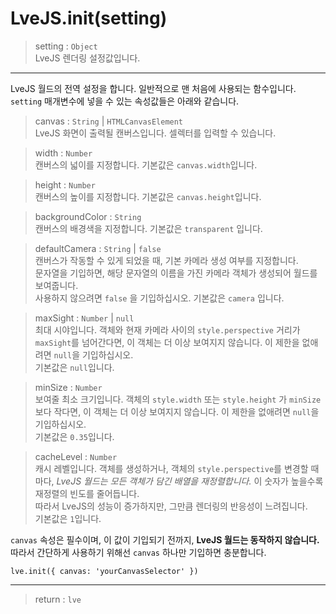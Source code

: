 # LveJS.init(setting)

> setting : `Object`  
  LveJS 렌더링 설정값입니다.

---

LveJS 월드의 전역 설정을 합니다. 일반적으로 맨 처음에 사용되는 함수입니다.  
`setting` 매개변수에 넣을 수 있는 속성값들은 아래와 같습니다.

> canvas : `String` | `HTMLCanvasElement`  
  LveJS 화면이 출력될 캔버스입니다. 셀렉터를 입력할 수 있습니다.

> width : `Number`  
  캔버스의 넓이를 지정합니다. 기본값은 `canvas.width`입니다.

> height : `Number`  
  캔버스의 높이를 지정합니다. 기본값은 `canvas.height`입니다.

> backgroundColor : `String`  
  캔버스의 배경색을 지정합니다. 기본값은 `transparent` 입니다.

> defaultCamera : `String` | `false`  
  캔버스가 작동할 수 있게 되었을 때, 기본 카메라 생성 여부를 지정합니다.  
  문자열을 기입하면, 해당 문자열의 이름을 가진 카메라 객체가 생성되어 월드를 보여줍니다.  
  사용하지 않으려면 `false` 을 기입하십시오. 기본값은 `camera` 입니다.

> maxSight : `Number` | `null`  
  최대 시야입니다. 객체와 현재 카메라 사이의 `style.perspective` 거리가 `maxSight`를 넘어간다면, 이 객체는 더 이상 보여지지 않습니다. 이 제한을 없애려면 `null`을 기입하십시오.  
  기본값은 `null`입니다.

> minSize : `Number`  
  보여줄 최소 크기입니다. 객체의 `style.width` 또는 `style.height` 가 `minSize`보다 작다면, 이 객체는 더 이상 보여지지 않습니다. 이 제한을 없애려면 `null`을 기입하십시오.  
  기본값은 `0.35`입니다.

> cacheLevel : `Number`  
  캐시 레벨입니다. 객체를 생성하거나, 객체의 `style.perspective`를 변경할 때 마다, *LveJS 월드는 모든 객체가 담긴 배열을 재정렬합니다.* 이 숫자가 높을수록 재정렬의 빈도를 줄어듭니다.  
  따라서 LveJS의 성능이 증가하지만, 그만큼 렌더링의 반응성이 느려집니다.  
  기본값은 `1`입니다.

`canvas` 속성은 필수이며, 이 값이 기입되기 전까지, **LveJS 월드는 동작하지 않습니다.**  
따라서 간단하게 사용하기 위해선 `canvas` 하나만 기입하면 충분합니다.

```
lve.init({ canvas: 'yourCanvasSelector' })
```

---

> return : `lve`